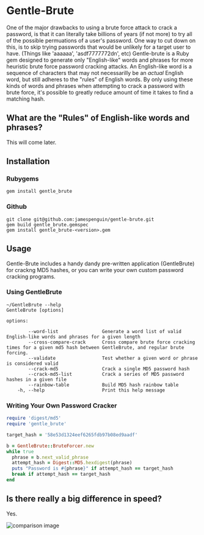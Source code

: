 Gentle-Brute
============
One of the major drawbacks to using a brute force attack to crack a password, is that it can literally take billions of years (if not more) to try all of the possible permuations of a user's password.  One way to cut down on this, is to skip trying passwords that would be unlikely for a target user to have.  (Things like 'aaaaaa', 'asdf7777772dn', etc)  Gentle-brute is a Ruby gem designed to generate only "English-like" words and phrases for more heuristic brute force password cracking attacks.  An English-like word is a sequence of characters that may not necessarilly be an _actual_ English word, but still adheres to the "rules" of English words.  By only using these kinds of words and phrases when attempting to crack a password with brute force, it's possible to greatly reduce amount of time it takes to find a matching hash.

What are the "Rules" of English-like words and phrases?
-------------------------------------------------------
This will come later.

Installation
------------

### Rubygems

    gem install gentle_brute

### Github

    git clone git@github.com:jamespenguin/gentle-brute.git
    gem build gentle_brute.gemspec
    gem install gentle_brute-<version>.gem

Usage
-----

Gentle-Brute includes a handy dandy pre-written application (GentleBrute) for crackng MD5 hashes, or you can write your own custom password cracking programs.

### Using GentleBrute
    ~/GentleBrute --help
    GentleBrute [options]
    
    options:
        
            --word-list                Generate a word list of valid English-like words and phrases for a given length
            --cross-compare-crack      Cross compare brute force cracking times for a given md5 hash between GentleBrute, and regular brute forcing.
            --validate                 Test whether a given word or phrase is considered valid
            --crack-md5                Crack a single MD5 password hash
            --crack-md5-list           Crack a series of MD5 password hashes in a given file
            --rainbow-table            Build MD5 hash rainbow table
        -h, --help                     Print this help message

### Writing Your Own Password Cracker
```ruby
require 'digest/md5'
require 'gentle_brute'

target_hash = '58e53d1324eef6265fdb97b08ed9aadf'

b = GentleBrute::BruteForcer.new
while true
  phrase = b.next_valid_phrase
  attempt_hash = Digest::MD5.hexdigest(phrase)
  puts "Password is #{phrase}" if attempt_hash == target_hash
  break if attempt_hash == target_hash
end
```

Is there really a big difference in speed?
------------------------------------------
Yes.

![comparison image](http://i694.photobucket.com/albums/vv305/jamespenguin1/science3.png)